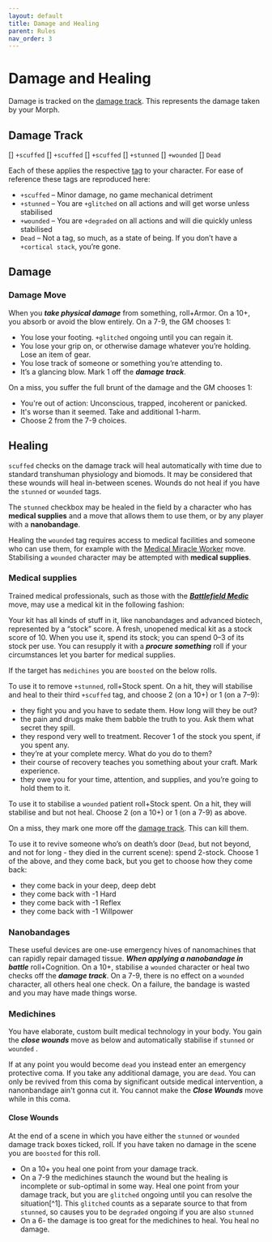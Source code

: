 ```yaml
---
layout: default
title: Damage and Healing
parent: Rules
nav_order: 3
---
```


# Damage and Healing

Damage is tracked on the [damage track](#damage-track). This represents the damage taken by your Morph.

## Damage Track

\[\] `+scuffed`
\[\] `+scuffed`
\[\] `+scuffed`
\[\] `+stunned`
\[\] `+wounded`
\[\] `Dead`

Each of these applies the respective [tag](/content/tags/damageTrauma.html) to your character. For ease of reference these tags are reproduced here:

- `+scuffed` – Minor damage, no game mechanical detriment
- `+stunned` – You are `+glitched` on all actions and will get worse unless stabilised
- `+wounded` – You are `+degraded` on all actions and will die quickly unless stabilised
- `Dead` – Not a tag, so much, as a state of being. If you don’t have a `+cortical stack`, you’re gone.

## Damage

### Damage Move

When you **_take physical damage_** from something, roll+Armor. On a 10+, you absorb or avoid the blow entirely. On a 7-9, the GM chooses 1:

- You lose your footing. `+glitched` ongoing until you can regain it.
- You lose your grip on, or otherwise damage whatever you’re holding. Lose an item of gear.
- You lose track of someone or something you’re attending to.
- It’s a glancing blow. Mark 1 off the **_damage track_**.

On a miss, you suffer the full brunt of the damage and the GM chooses 1:

- You're out of action: Unconscious, trapped, incoherent or panicked.
- It's worse than it seemed. Take and additional 1-harm.
- Choose 2 from the 7-9 choices.

## Healing

`scuffed` checks on the damage track will heal automatically with time due to standard transhuman physiology and biomods. It may be considered that these wounds will heal in-between scenes. Wounds do not heal if you have the `stunned` or `wounded` tags.

The `stunned` checkbox may be healed in the field by a character who has **medical supplies** and a move that allows them to use them, or by any player with a **nanobandage**.

Healing the `wounded` tag requires access to medical facilities and someone who can use them, for example with the [Medical Miracle Worker](/content/moves/tech#Medical) move. Stabilising a `wounded` character may be attempted with **medical supplies**.

### Medical supplies

Trained medical professionals, such as those with the **_[Battlefield Medic](/content/moves/combat#Medic)_** move, may use a medical kit in the following fashion:

Your kit has all kinds of stuff in it, like nanobandages and advanced biotech, represented by a “stock” score. A fresh, unopened medical kit as a stock score of 10. When you use it, spend its stock; you can spend 0–3 of its stock per use. You can resupply it with a **_procure something_** roll if your circumstances let you barter for medical supplies.

If the target has `medichines` you are `boosted` on the below rolls.

To use it to remove `+stunned`, roll+Stock spent. On a hit, they will stabilise and heal to their third `+scuffed` tag, and choose 2 (on a 10+) or 1 (on a 7–9):

- they fight you and you have to sedate them. How long will they be out?
- the pain and drugs make them babble the truth to you. Ask them what secret they spill.
- they respond very well to treatment. Recover 1 of the stock you spent, if you spent any.
- they’re at your complete mercy. What do you do to them?
- their course of recovery teaches you something about your craft. Mark experience.
- they owe you for your time, attention, and supplies, and you’re going to hold them to it.

To use it to stabilise a `wounded` patient roll+Stock spent. On a hit, they will stabilise and but not heal. Choose 2 (on a 10+) or 1 (on a 7-9) as above.

On a miss, they mark one more off the [damage track](#damage-track). This can kill them.

To use it to revive someone who’s on death’s door (`Dead`, but not beyond, and not for long - they died in the current scene): spend 2-stock. Choose 1 of the above, and they come back, but you get to choose how they come back:

- they come back in your deep, deep debt
- they come back with -1 Hard
- they come back with -1 Reflex
- they come back with -1 Willpower

### Nanobandages

These useful devices are one-use emergency hives of nanomachines that can rapidly repair damaged tissue. **_When applying a nanobandage in battle_** roll+Cognition. On a 10+, stabilise a `wounded` character or heal two checks off the **_damage track_**. On a 7-9, there is no effect on a `wounded` character, all others heal one check. On a failure, the bandage is wasted and you may have made things worse.

### Medichines

You have elaborate, custom built medical technology in your body. You gain the **_close wounds_** move as below and automatically stabilise if `stunned` or `wounded` .

If at any point you would become `dead` you instead enter an emergency protective coma. If you take any additional damage, you are `dead`. You can only be revived from this coma by significant outside medical intervention, a nanonbandage ain't gonna cut it. You cannot make the **_Close Wounds_** move while in this coma.

#### Close Wounds

At the end of a scene in which you have either the `stunned` or `wounded` damage track boxes ticked, roll. If you have taken no damage in the scene you are `boosted` for this roll.

- On a 10+ you heal one point from your damage track.
- On a 7-9 the medichines staunch the wound but the healing is incomplete or sub-optimal in some way. Heal one point from your damage track, but you are `glitched` ongoing until you can resolve the situation[^1]. This `glitched` counts as a separate source to that from `stunned`, so causes you to be `degraded` ongoing if you are also `stunned`
- On a 6- the damage is too great for the medichines to heal. You heal no damage.
